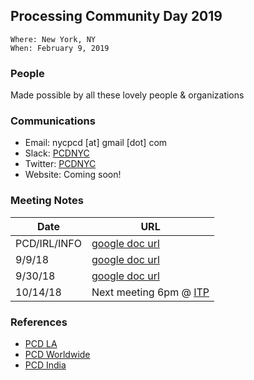 ## Processing Community Day 2019

	Where: New York, NY
	When: February 9, 2019


### People

Made possible by all these lovely people & organizations

### Communications
* Email: nycpcd [at] gmail [dot] com
* Slack: [PCDNYC](https://pcdnyc.slack.com/messages)
* Twitter: [PCDNYC](http://www.twitter.com/pcdnyc)
* Website: Coming soon!


### Meeting Notes

| Date         | URL                                                                                                    |
| ------------ | ------------------------------------------------------------------------------------------------------ |
| PCD/IRL/INFO | [google doc url](https://docs.google.com/document/d/1LZTrMm1uDxMqhm-PdppPtTxzsulHwg7hU-sj-XQ8B7Q/edit) |
| 9/9/18       | [google doc url](https://docs.google.com/document/d/1f62hX4l9F9SxCtMs-eJTLOFk-OfFrdLSm_PmBBRXZmo/edit) |
| 9/30/18      | [google doc url](https://docs.google.com/document/d/1Yvc-WN-MWP3Sf1IIhV8Ut8Pd0jrZQUvg51U3xlEsCvY/edit) |
| 10/14/18      | Next meeting 6pm @ [ITP](https://tisch.nyu.edu/itp/how-to-find-us)                                                                                |

### References
- [PCD LA](https://day.processing.org/)
- [PCD Worldwide](https://day.processing.org/pcd-ww.html)
- [PCD India](https://processingindia.org/)
